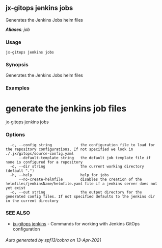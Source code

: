 ## jx-gitops jenkins jobs

Generates the Jenkins Jobs helm files

***Aliases**: job*

### Usage

```
jx-gitops jenkins jobs
```

### Synopsis

Generates the Jenkins Jobs helm files

### Examples

  # generate the jenkins job files
  jx-gitops jenkins jobs

### Options

```
  -c, --config string             the configuration file to load for the repository configurations. If not specified we look in ./.jx/gitops/source-config.yaml
      --default-template string   the default job template file if none is configured for a repository
  -d, --dir string                the current working directory (default ".")
  -h, --help                      help for jobs
      --no-create-helmfile        disables the creation of the helmfiles/jenkinsName/helmfile.yaml file if a jenkins server does not yet exist
  -o, --out string                the output directory for the generated config files. If not specified defaults to the jenkins dir in the current directory
```

### SEE ALSO

* [jx-gitops jenkins](jx-gitops_jenkins.md)	 - Commands for working with Jenkins GitOps configuration

###### Auto generated by spf13/cobra on 13-Apr-2021
